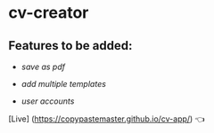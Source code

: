 # cv-creator

## Features to be added:

- _save as pdf_

* _add multiple templates_

- _user accounts_

[Live] (https://copypastemaster.github.io/cv-app/) :point_left:
